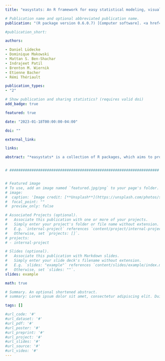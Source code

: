 ```yaml
---
title: "easystats: An R framework for easy statistical modeling, visualization, and reporting"

# Publication name and optional abbreviated publication name.
publication: "(R package version 0.6.0.7) [Computer software]. <a href='https://easystats.github.io/easystats' target='_blank' rel='noopener noreferrer'>easystats.github.io/easystats</a>"

#publication_short: 

authors:

- Daniel Lüdecke
- Dominique Makowski
- Mattan S. Ben-Shachar
- Indrajeet Patil
- Brenton M. Wiernik
- Etienne Bacher
- Rémi Thériault

publication_types:
- "2"

# Show publication and sharing statistics? (requires valid doi)
add_badge: true

featured: true

date: "2023-01-18T00:00:00-04:00"

doi: ""

external_link: 

links: 

abstract: "*easystats* is a collection of R packages, which aims to provide a unifying and consistent framework to tame, discipline, and harness the scary R statistics and their pesky models. However, there is not (yet) an unique “easystats” way of doing data analysis. Instead, start with one package and, when you’ll face a new challenge, do check if there is an easystats answer for it in other packages. You will slowly uncover how using them together facilitates your life. And, who knows, you might even end up using them all."


# ####################################################################


# Featured image
# To use, add an image named `featured.jpg/png` to your page's folder. 
# image:
#  caption: 'Image credit: [**Unsplash**](https://unsplash.com/photos/s9CC2SKySJM)'
#  focal_point: ""
#  preview_only: false

# Associated Projects (optional).
#   Associate this publication with one or more of your projects.
#   Simply enter your project's folder or file name without extension.
#   E.g. `internal-project` references `content/project/internal-project/index.md`.
#   Otherwise, set `projects: []`.
# projects:
# - internal-project

# Slides (optional).
#   Associate this publication with Markdown slides.
#   Simply enter your slide deck's filename without extension.
#   E.g. `slides: "example"` references `content/slides/example/index.md`.
#   Otherwise, set `slides: ""`.
slides: example

math: true

# Summary. An optional shortened abstract.
# summary: Lorem ipsum dolor sit amet, consectetur adipiscing elit. Duis posuere tellus ac convallis placerat. Proin tincidunt magna sed ex sollicitudin condimentum.

tags: []

#url_code: '#'
#url_dataset: '#'
#url_pdf: '#'
#url_poster: '#'
#url_preprint: '#'
#url_project: '#'
#url_slides: '#'
#url_source: '#'
#url_video: '#'
---
```

